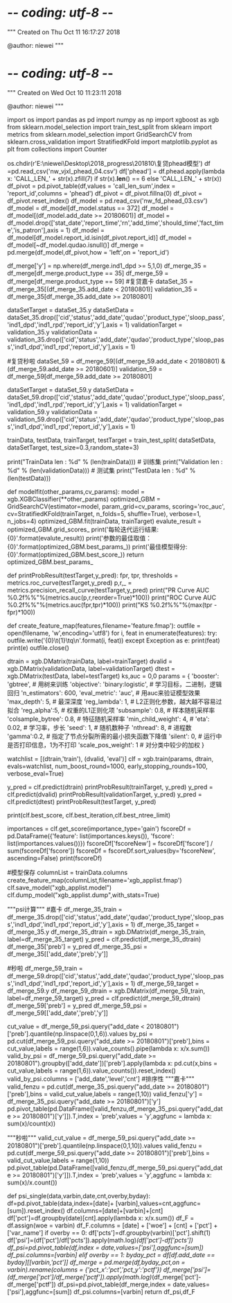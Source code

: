 # -*- coding: utf-8 -*-
"""
Created on Thu Oct 11 16:17:27 2018

@author: niewei
"""
# -*- coding: utf-8 -*-
"""
Created on Wed Oct 10 11:23:11 2018

@author: niewei
"""

import os
import pandas as pd
import numpy as np
import xgboost as xgb
from sklearn.model_selection import train_test_split
from sklearn import metrics
from sklearn.model_selection import GridSearchCV
from sklearn.cross_validation import StratifiedKFold
import matplotlib.pyplot as plt
from collections import Counter



os.chdir(r'E:\niewei\Desktop\2018_progress\201810\复贷phead模型')
df  =pd.read_csv('nw_vjxl_phead_04.csv')
df['phead'] = df.phead.apply(lambda x: 'CALL_LEN_' + str(x).zfill(7) if str(x).__len__() == 6 else 'CALL_LEN_' + str(x))
df_pivot = pd.pivot_table(df,values = 'call_len_sum',index = 'report_id',columns = 'phead')
df_pivot = df_pivot.fillna(0)
df_pivot = df_pivot.reset_index()
df_model = pd.read_csv('nw_fd_phead_03.csv')
df_model = df_model[df_model.status  == 372]
df_model = df_model[(df_model.add_date >= 20180601)]
df_model =  df_model.drop(['stat_date','report_time','rn','add_time','should_time','fact_time','is_patron'],axis = 1)
df_model = df_model[df_model.report_id.isin(df_pivot.report_id)]
df_model = df_model[~df_model.qudao.isnull()]
df_merge = pd.merge(df_model,df_pivot,how = 'left',on = 'report_id')


df_merge['y'] = np.where(df_merge.ind1_dpd >= 5,1,0)
df_merge_35 = df_merge[df_merge.product_type == 35]
df_merge_59 = df_merge[df_merge.product_type == 59]
#复贷嘉卡
dataSet_35 = df_merge_35[(df_merge_35.add_date < 20180801)]
validation_35 = df_merge_35[df_merge_35.add_date >= 20180801]

dataSetTarget = dataSet_35.y
dataSetData = dataSet_35.drop(['cid','status','add_date','qudao','product_type','sloop_pass','ind1_dpd','ind1_rpd','report_id','y'],axis = 1)
validationTarget = validation_35.y
validationData = validation_35.drop(['cid','status','add_date','qudao','product_type','sloop_pass','ind1_dpd','ind1_rpd','report_id','y'],axis = 1)


#复贷秒啦
dataSet_59 = df_merge_59[(df_merge_59.add_date < 20180801) & (df_merge_59.add_date >= 20180601)]
validation_59 = df_merge_59[df_merge_59.add_date >= 20180801]

dataSetTarget = dataSet_59.y
dataSetData = dataSet_59.drop(['cid','status','add_date','qudao','product_type','sloop_pass','ind1_dpd','ind1_rpd','report_id','y'],axis = 1)
validationTarget = validation_59.y
validationData = validation_59.drop(['cid','status','add_date','qudao','product_type','sloop_pass','ind1_dpd','ind1_rpd','report_id','y'],axis = 1)



trainData, testData, trainTarget, testTarget = train_test_split(
    dataSetData, dataSetTarget, test_size=0.3,random_state=3)

print("TrainData len : %d" % (len(trainData)))         # 训练集
print("Validation len : %d" % (len(validationData)))   # 测试集
print("TestData len : %d" % (len(testData))) 


def modelfit(other_params,cv_params):
    model = xgb.XGBClassifier(**other_params)
    optimized_GBM = GridSearchCV(estimator=model, param_grid=cv_params, scoring='roc_auc',
                                 cv=StratifiedKFold(trainTarget, n_folds=5, shuffle=True), verbose=1, n_jobs=4)
    optimized_GBM.fit(trainData, trainTarget)
    evalute_result = optimized_GBM.grid_scores_
    print('每轮迭代运行结果:{0}'.format(evalute_result))
    print('参数的最佳取值：{0}'.format(optimized_GBM.best_params_))
    print('最佳模型得分:{0}'.format(optimized_GBM.best_score_))
    return optimized_GBM.best_params_



def printProbResult(testTarget,y_pred):
    fpr, tpr, thresholds = metrics.roc_curve(testTarget,y_pred)
    p,r,_ = metrics.precision_recall_curve(testTarget,y_pred)
    print("PR Curve AUC %0.2f%%"%(metrics.auc(p,r,reorder=True)*100))
    print("ROC Curve AUC %0.2f%%"%(metrics.auc(fpr,tpr)*100))
    print("KS %0.2f%%"%(max(tpr - fpr)*100))



def create_feature_map(features,filename='feature.fmap'):
    outfile = open(filename, 'w',encoding='utf8')
    for i, feat in enumerate(features):
        try:
            outfile.write('{0}\t{1}\tq\n'.format(i, feat))
        except Exception as e:
            print(feat)
            print(e)
    outfile.close()


dtrain = xgb.DMatrix(trainData, label=trainTarget)
dvalid = xgb.DMatrix(validationData, label=validationTarget)
dtest = xgb.DMatrix(testData, label=testTarget)
ks,auc = 0,0
params = {
    'booster': 'gbtree',  # 用树来训练
    'objective': 'binary:logistic',  # 学习目标，二进制，逻辑回归
    'n_estimators': 600,
    'eval_metric': 'auc',  # 用auc来验证模型效果
    'max_depth': 5,   # 最深深度
    'reg_lambda': 1,  # L2正则化参数，越大越不容易过拟合
    'reg_alpha':5,    # 权重的L1正则化项
    'subsample': 0.8,  # 样本随机采样率
    'colsample_bytree': 0.8,  # 特征随机采样率
    'min_child_weight': 4,  #
    'eta': 0.02,  # 学习率，步长
    'seed': 1,  # 随机数种子
    'nthread': 8,  # 进程数
    'gamma':0.2,   # 指定了节点分裂所需的最小损失函数下降值
    'silent': 0,  # 运行中是否打印信息，1为不打印
    'scale_pos_weight': 1  # 对分类中较少的加权
}


watchlist = [(dtrain,'train'), (dvalid, 'eval')]
clf = xgb.train(params, dtrain, evals=watchlist, num_boost_round=1000, early_stopping_rounds=100, verbose_eval=True)

y_pred = clf.predict(dtrain)
printProbResult(trainTarget, y_pred)
y_pred = clf.predict(dvalid)
printProbResult(validationTarget, y_pred)
y_pred = clf.predict(dtest)
printProbResult(testTarget, y_pred)



print(clf.best_score, clf.best_iteration,clf.best_ntree_limit) 

importances = clf.get_score(importance_type='gain')
fscoreDf = pd.DataFrame({'feature': list(importances.keys()), 'fscore': list(importances.values())})
fscoreDf['fscoreNew'] = fscoreDf['fscore'] / sum(fscoreDf['fscore'])
fscoreDf = fscoreDf.sort_values(by='fscoreNew', ascending=False)
print(fscoreDf)

#模型保存
columnList = trainData.columns
create_feature_map(columnList,filename='xgb_applist.fmap')
clf.save_model("xgb_applist.model")
clf.dump_model("xgb_applist.dump",with_stats=True)



"""psi计算"""
#嘉卡
df_merge_35_train =  df_merge_35.drop(['cid','status','add_date','qudao','product_type','sloop_pass','ind1_dpd','ind1_rpd','report_id','y'],axis = 1)
df_merge_35_target = df_merge_35.y
df_merge_35_dtrain = xgb.DMatrix(df_merge_35_train, label=df_merge_35_target)
y_pred = clf.predict(df_merge_35_dtrain)
df_merge_35['preb'] = y_pred
df_merge_35_psi = df_merge_35[['add_date','preb','y']]

#秒啦
df_merge_59_train =  df_merge_59.drop(['cid','status','add_date','qudao','product_type','sloop_pass','ind1_dpd','ind1_rpd','report_id','y'],axis = 1)
df_merge_59_target = df_merge_59.y
df_merge_59_dtrain = xgb.DMatrix(df_merge_59_train, label=df_merge_59_target)
y_pred = clf.predict(df_merge_59_dtrain)
df_merge_59['preb'] = y_pred
df_merge_59_psi = df_merge_59[['add_date','preb','y']]


cut_value = df_merge_59_psi.query("add_date < 20180801")['preb'].quantile(np.linspace(0,1,6)).values
by_psi = pd.cut(df_merge_59_psi.query("add_date >= 20180801")['preb'],bins = cut_value,labels = range(1,6)).value_counts().pipe(lambda x: x/x.sum())
valid_by_psi = df_merge_59_psi.query("add_date >= 20180801").groupby(['add_date'])['preb'].apply(lambda x: pd.cut(x,bins = cut_value,labels = range(1,6)).value_counts()).reset_index()
valid_by_psi.columns = ['add_date','level','cnt']
#排序性
"""嘉卡"""
valid_fenzu = pd.cut(df_merge_35_psi.query("add_date >= 20180801")['preb'],bins = valid_cut_value,labels = range(1,10))
valid_fenzu['y'] = df_merge_35_psi.query("add_date >= 20180801")['y']
pd.pivot_table(pd.DataFrame([valid_fenzu,df_merge_35_psi.query("add_date >= 20180801")['y']]).T,index = 'preb',values = 'y',aggfunc = lambda x: sum(x)/count(x))

"""秒啦"""
valid_cut_value = df_merge_59_psi.query("add_date >= 20180801")['preb'].quantile(np.linspace(0,1,10)).values
valid_fenzu = pd.cut(df_merge_59_psi.query("add_date >= 20180801")['preb'],bins = valid_cut_value,labels = range(1,10))
pd.pivot_table(pd.DataFrame([valid_fenzu,df_merge_59_psi.query("add_date >= 20180801")['y']]).T,index = 'preb',values = 'y',aggfunc = lambda x: sum(x)/x.count())



def psi_single(data,varbin,date,cnt,overby,byday):
    df=pd.pivot_table(data,index=[date]+ [varbin],values=cnt,aggfunc=[sum]).reset_index()
    df.columns=[date]+[varbin]+[cnt]
    df['pct']=df.groupby(date)[cnt].apply(lambda x: x/x.sum())
    df_F = df.assign(woe = varbin)
    df_F.columns = [date] + ['woe'] + [cnt] + ['pct'] + ['var_name']
    if overby == 0:
        df['pcts']=df.groupby(varbin)['pct'].shift(1)
        df['psi']=(df['pct']/df['pcts']).apply(math.log)*(df['pct']-df['pcts'])
        df_psi=pd.pivot_table(df,index = date,values=['psi'],aggfunc=[sum])
        df_psi.columns=[varbin]
    elif overby == 1:
        byday_pct = df[df.add_date == byday][[varbin,'pct']]
        df_merge = pd.merge(df,byday_pct,on = varbin).rename(columns = {'pct_x':'pct','pct_y':'pctf'})
        df_merge['psi']=(df_merge['pct']/df_merge['pctf']).apply(math.log)*(df_merge['pct']-df_merge['pctf'])
        df_psi=pd.pivot_table(df_merge,index = date,values=['psi'],aggfunc=[sum])
        df_psi.columns=[varbin]
    return df_psi,df_F



